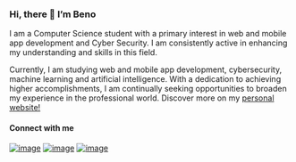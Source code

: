 ### Hi, there 👋 I’m Beno
I am a Computer Science student with a primary interest in web and mobile app development and Cyber Security. I am consistently active in enhancing my understanding and skills in this field.

Currently, I am studying web and mobile app development, cybersecurity, machine learning and artificial intelligence. With a dedication to achieving higher accomplishments, I am continually seeking opportunities to broaden my experience in the professional world. Discover more on my <a href="https://beno-personal-website.vercel.app/" target=_Blank>personal website!</a>

#### Connect with me
<a href="https://x.com/iambeno_?t=o9BJnyIRY5u4oMiyUJTOTg&s=08">![image](https://github.com/user-attachments/assets/cdd9c568-d9b8-465d-92cc-424da1f2bec1)</a>
<a href="https://www.instagram.com/benogabriel_27/">![image](https://github.com/user-attachments/assets/e25d7412-0a64-422c-b936-89d4cbf9db83)</a>
<a href="https://www.linkedin.com/in/benony-gabriel-41b82a265?utm_source=share&utm_campaign=share_via&utm_content=profile&utm_medium=android_app">![image](https://github.com/user-attachments/assets/2e61f555-501b-4493-b246-0a718ba00c61)</a>

<!---
gbennnn/gbennnn is a ✨ special ✨ repository because its `README.md` (this file) appears on your GitHub profile.
You can click the Preview link to take a look at your changes.
--->
